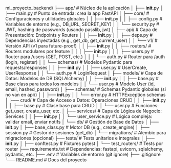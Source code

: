 mi_proyecto_backend/
├── app/                          # Núcleo de la aplicación
│   ├── __init__.py
│   ├── main.py                   # Punto de entrada: crea la app FastAPI
│   ├── core/                     # Configuraciones y utilidades globales
│   │   ├── __init__.py
│   │   ├── config.py             # Variables de entorno (e.g., DB_URL, SECRET_KEY)
│   │   └── security.py           # JWT, hashing de passwords (usando passlib, jwt)
│   ├── api/                      # Capa de Presentación: Endpoints y Routers
│   │   ├── __init__.py
│   │   ├── deps.py               # Dependencias inyectadas (e.g., get_db, get_current_user)
│   │   └── v1/                   # Versión API (v1 para future-proof)
│   │       ├── __init__.py
│   │       ├── routers/          # Routers modulares por feature
│   │       │   ├── __init__.py
│   │       │   ├── users.py      # Router para /users (GET, POST, etc.)
│   │       │   └── auth.py       # Router para /auth (login, register)
│   │       └── schemas/          # Modelos Pydantic para requests/responses
│   │           ├── __init__.py
│   │           ├── user.py       # UserCreate, UserResponse
│   │           └── auth.py       # LoginRequest
│   ├── models/                   # Capa de Datos: Modelos de DB (SQLAlchemy)
│   │   ├── __init__.py
│   │   ├── base.py               # Base class para todos los modelos
│   │   └── user.py               # Modelo User (id, email, hashed_password)
│   ├── schemas/                  # Schemas Pydantic globales (si no van en api/)
│   │   ├── __init__.py
│   │   └── error.py              # HTTPException schemas
│   ├── crud/                     # Capa de Acceso a Datos: Operaciones CRUD
│   │   ├── __init__.py
│   │   ├── base.py               # Clase base para CRUD
│   │   └── user.py               # Funciones: get_user, create_user, etc.
│   ├── services/                 # Capa de Lógica de Negocio: Services
│   │   ├── __init__.py
│   │   └── user_service.py       # Lógica compleja: validar email, enviar notifs
│   └── db/                       # Gestión de Base de Datos
│       ├── __init__.py
│       ├── base_class.py         # Motor DB (e.g., create_engine)
│       ├── session.py            # Gestor de sesiones (get_db)
│       └── migrations/           # Alembic para migraciones (opcional)
├── tests/                        # Tests unitarios e integrales
│   ├── __init__.py
│   ├── conftest.py               # Fixtures pytest
│   └── test_routers/             # Tests por router
├── requirements.txt              # Dependencias: fastapi, uvicorn, sqlalchemy, pydantic, etc.
├── .env                          # Variables de entorno (git ignore)
├── .gitignore
└── README.md                     # Docs del proyecto